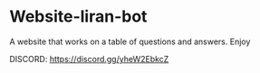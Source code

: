 # Website-liran-bot
A website that works on a table of questions and answers. Enjoy

DISCORD: https://discord.gg/yheW2EbkcZ
